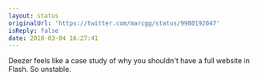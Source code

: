 ```yaml
---
layout: status
originalUrl: 'https://twitter.com/marcgg/status/9980192047'
isReply: false
date: 2010-03-04 16:27:41
---
```


Deezer feels like a case study of why you shouldn't have a full website in Flash. So unstable.
